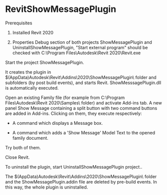 # RevitShowMessagePlugin


Prerequisites

1. Installed Revit 2020

2. Properties Debug section of both projects ShowMessagePlugin and UninstallShowMessagePlugin,
"Start external program" should be checked with C:\Program Files\Autodesk\Revit 2020\Revit.exe

Start the project ShowMessagePlugin.

It creates the plugin in $(AppData)Autodesk\Revit\Addins\2020\ShowMessagePlugin\ folder and subfolders (by post build events), and starts Revit. ShowMesssagePlugin.dll is automatically executed.

Open an existing Family file (for example from C:\Program Files\Autodesk\Revit 2020\Samples\ folder) and activate Add-ins tab.
A new panel Show Message containing a split button with two command buttons are added in Add-ins. Clicking on them, they execute respectively:

- A command which displays a Message box.

- A command which adds a 'Show Message' Model Text to the opened family document.

Try both of them.

Close Revit.

To uninstall the plugin, start UninstallShowMessagePlugin project..

The $(AppData)Autodesk\Revit\Addins\2020\ShowMessagePlugin\ folder  and the ShowMessagePlugin.addin file are deleted by pre-build events.
In this way, the whole plugin is uninstalled.


